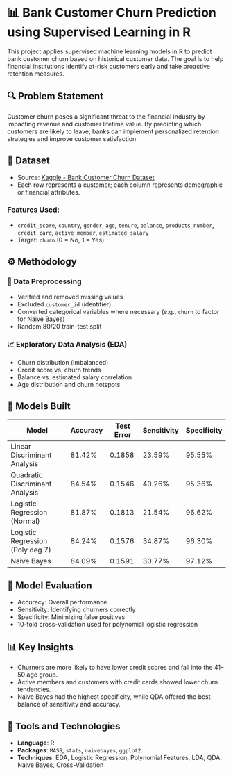 # 📊 Bank Customer Churn Prediction using Supervised Learning in R

This project applies supervised machine learning models in R to predict bank customer churn based on historical customer data. The goal is to help financial institutions identify at-risk customers early and take proactive retention measures.

## 🔍 Problem Statement

Customer churn poses a significant threat to the financial industry by impacting revenue and customer lifetime value. By predicting which customers are likely to leave, banks can implement personalized retention strategies and improve customer satisfaction.

## 📁 Dataset

- Source: [Kaggle - Bank Customer Churn Dataset](https://www.kaggle.com/datasets/gauravtopre/bank-customer-churn-dataset)
- Each row represents a customer; each column represents demographic or financial attributes.

### Features Used:
- `credit_score`, `country`, `gender`, `age`, `tenure`, `balance`, `products_number`, `credit_card`, `active_member`, `estimated_salary`
- Target: `churn` (0 = No, 1 = Yes)

## ⚙️ Methodology

### 🧹 Data Preprocessing
- Verified and removed missing values
- Excluded `customer_id` (identifier)
- Converted categorical variables where necessary (e.g., `churn` to factor for Naive Bayes)
- Random 80/20 train-test split

### 📈 Exploratory Data Analysis (EDA)
- Churn distribution (imbalanced)
- Credit score vs. churn trends
- Balance vs. estimated salary correlation
- Age distribution and churn hotspots

## 🤖 Models Built

| Model                          | Accuracy | Test Error | Sensitivity | Specificity |
|-------------------------------|----------|------------|-------------|-------------|
| Linear Discriminant Analysis  | 81.42%   | 0.1858     | 23.59%      | 95.55%      |
| Quadratic Discriminant Analysis | 84.54% | 0.1546     | 40.26%      | 95.36%      |
| Logistic Regression (Normal)  | 81.87%   | 0.1813     | 21.54%      | 96.62%      |
| Logistic Regression (Poly deg 7) | 84.24% | 0.1576     | 34.87%      | 96.30%      |
| Naive Bayes                   | 84.09%   | 0.1591     | 30.77%      | 97.12%      |

## 🧪 Model Evaluation

- Accuracy: Overall performance
- Sensitivity: Identifying churners correctly
- Specificity: Minimizing false positives
- 10-fold cross-validation used for polynomial logistic regression

## 📊 Key Insights

- Churners are more likely to have lower credit scores and fall into the 41–50 age group.
- Active members and customers with credit cards showed lower churn tendencies.
- Naive Bayes had the highest specificity, while QDA offered the best balance of sensitivity and accuracy.

## 📌 Tools and Technologies

- **Language**: R
- **Packages**: `MASS`, `stats`, `naivebayes`, `ggplot2`
- **Techniques**: EDA, Logistic Regression, Polynomial Features, LDA, QDA, Naive Bayes, Cross-Validation
